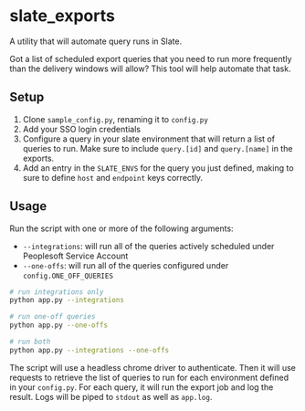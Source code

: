 # slate_exports

A utility that will automate query runs in Slate.

Got a list of scheduled export queries that you need to run more frequently than the delivery windows will allow? This tool will help automate that task.

## Setup

1. Clone `sample_config.py`, renaming it to `config.py`
2. Add your SSO login credentials
3. Configure a query in your slate environment that will return a list of queries to run. Make sure to include `query.[id]` and `query.[name]` in the exports.
4. Add an entry in the `SLATE_ENVS` for the query you just defined, making to sure to define `host` and `endpoint` keys correctly.

## Usage

Run the script with one or more of the following arguments:

- `--integrations`: will run all of the queries actively scheduled under Peoplesoft Service Account
- `--one-offs`: will run all of the queries configured under `config.ONE_OFF_QUERIES`
```bash
# run integrations only
python app.py --integrations

# run one-off queries
python app.py --one-offs

# run both
python app.py --integrations --one-offs
```

The script will use a headless chrome driver to authenticate. Then it will use requests to retrieve the list of queries to run for each environment defined in your `config.py`. For each query, it will run the export job and log the result. Logs will be piped to `stdout` as well as `app.log`.
